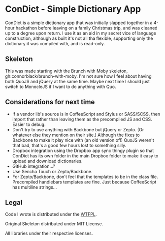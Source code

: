 # ConDict - Simple Dictionary App

ConDict is a simple dictionary app that was initially slapped together in a 4-hour hackathon before leaving on a family Christmas trip, and was cleaned up to a degree upon return.  I use it as an aid in my secret vice of language construction, although as built it's not all tha flexible, supporting only the dictionary it was compiled with, and is read-only.

## Skeleton

This was made starting with the Brunch with Moby skeleton, gh:connorblack/brunch-with-moby.  I'm not sure how I feel about having both QuoJS and jQuery at the same time.  Maybe next time I should just switch to MonocleJS if I want to do anything with Quo.

## Considerations for next time

* If a vendor lib's source is in CoffeeScript and Stylus or SASS/SCSS, then import that rather than leaving them as the precompiled JS and CSS.  Easier to debug.
* Don't try to use anything with Backbone but jQuery or Zepto. (Or whatever else they mention on their site.)  Although the fixes to Backbone to make it play nice with (an old version of!) QuoJS weren't that bad, that's a good few hours lost to something silly.
* Dropbox integration using the Dropbox app sync thingy plugin so that ConDict has its own folder in the main Dropbox folder to make it easy to upload and download dictionaries.
* GitHub integration...?
* Use Sencha Touch or Zepto/Backbone.
* For Zepto/Backbone, don't feel that the templates to be in the class file.  Precompiled handlebars templates are fine.  Just because CoffeeScript has multiline strings...

## Legal

Code I wrote is distributed under the [WTFPL](http://www.wtfpl.net/).

Original Skeleton distributed under MIT License.

All libraries under their respective licenses.